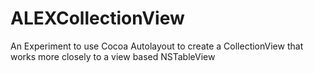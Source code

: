 ALEXCollectionView
==================

An Experiment to use Cocoa Autolayout to create a CollectionView that works more closely to a view based NSTableView